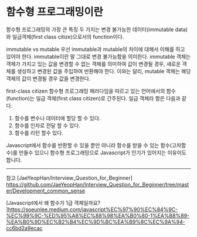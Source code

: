 # 함수형 프로그래밍이란

함수형 프로그래밍의 가장 큰 특징 두 가지는 변경 불가능한 데이터(immutable data)와 일급객체(first class citize)으로서의 function이다.

immutable vs mutable
우선 immutable과 mutable의 차이에 대해서 이해를 하고 있어야 한다. immutable이란 말 그대로 변경 불가능함을 의미한다. immutable 객체는 객체가 가지고 있는 값을 변경할 수 없는 객체를 의미하여 값이 변경될 경우, 새로운 객체를 생성하고 변경된 값을 주입하여 반환해야 한다. 이와는 달리, mutable 객체는 해당 객체의 값이 변경될 경우 값을 변경한다.

first-class citizen
함수형 프로그래밍 패러다임을 따르고 있는 언어에서의 함수(function)는 일급 객체(first class citizen)로 간주된다. 일급 객체라 함은 다음과 같다.

1. 함수를 변수나 데이터에 할당 할 수 있다.
2. 함수를 인자로 전달 할 수 있다.
3. 함수를 리턴 할수 있다.

Javascript에서 함수를 반환할 수 있을 뿐만 아니라 함수를 받을 수 있는 함수(고차함수)를 만들수 있으니 함수형 프로그래밍으로 Javascript가 인기가 있어지는 이유이도 합니다.

---

참고
[JaeYeopHan/Interview_Question_for_Beginner]
https://github.com/JaeYeopHan/Interview_Question_for_Beginner/tree/master/Development_common_sense

[Javascript에서 왜 함수가 1급 객체일까요? ]https://soeunlee.medium.com/javascript%EC%97%90%EC%84%9C-%EC%99%9C-%ED%95%A8%EC%88%98%EA%B0%80-1%EA%B8%89-%EA%B0%9D%EC%B2%B4%EC%9D%BC%EA%B9%8C%EC%9A%94-cc6bd2a9ecac
